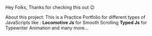 Hey Folks, 
Thanks for checking this out 😉

About this project: 
  This is a Practice Portfolio for different types of JavaScripts like : 
    **Locomotive Js** for Smooth Scrolling
    **Typed Js** for Typewriter Animation
  and many more...
